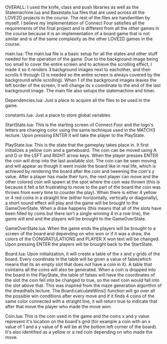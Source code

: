 OVERALL:
I used the knife, class and push libraries as well as the Statemachine.lua and Basestate.lua files that are used across all the LOVE2D projects in the course. The rest of the files are handwritten by myself. I believe my implementation of Connect Four satisfies all the requirements of the final project and is different from all the other games in the course because it is an implementation of a board game that is not similar and is of the same complexity as the other LOVE2D games in the course.

main.lua:
The main.lua file is a basic setup for all the states and other stuff needed for the operation of the game. Due to the background image being too small to cover the entire screen and to achieve the scrolling effect, I made it so it renders 3 background images next to eachother, and then scrolls it through (3 is needed so the entire screen is always covered by the background while scrolling). When 1 of the background images leaves the left border of the screen, it will change its x coordinate to the end of the last background image. The main file also setups the statemachine and timer.

Dependencies.lua:
Just a place to acquire all the files to be used in the game.

constants.lua:
Just a place to store global variables

StartState.lua:
This is the starting screen of Connect Four and the logo's letters are changing color using the same technique used in the MATCH3 lecture. Upon pressing ENTER it will take the player to the PlayState.

PlayState.lua:
This is the state that the gameplay takes place in. It first initializes a yellow coin and a gameboard. The coin can be moved using A and D or the LEFT and RIGHT arrow keys. When the player presses ENTER the coin will drop into the last available slot. The coin can be seen moving and will appear as though it went inside the board like in real life, which is achieved by rendering the board after the coin and tweening the coin's y value. After a player has made their turn, the next player can move and the other colored coin will spawn at the spot where the coin was thrown (this is because it felt a bit frustrating to move to the part of the board the coin was thrown from every time to counter the play).
When there is either 4 yellow or 4 red coins in a straight line (either horizontally, vertically or diagonally), a short sound effect will play and the game will be brought to the GameOverState. When a draw happens (this means that all of the slots have been filled by coins but there isn't a single winning 4 in a row line), the game will end and the players will be brought to the GameOverState. 

GameOverState.lua:
When the game ends the players will be brought to a screen of the board and depending on who won or if it was a draw, the colors of the CONGRATULATIONS and PLAYER X won text will be changed. Upon pressing ENTER the players will be brought back to the StartState.

Board.lua:
Upon initialization, it will create a table of the x and y grids of the board. Every coordinate in the table will be given a value of false(which means that its an empty slot that does not have a coin in it). A table that cointains all the coins will also be generated. When a coin is dropped into the board in the PlayState, the table of falses will have the coordinates of the slot the coin fell into be changed to true, so the next coin would fall into the slot above that. This was inspired from the maze generation algorithm of the dreadhalls lecture. The Board:calculateWins() function will go over all the possible win conditions after every move and if it finds 4 coins of the same color connected with a straight line, it will return true to indicate that after that move the player who made the move won.

Coin.lua:
This is the coin used in the game and the coins x and y value represent it's location on the board's grid (for example a coin with an x value of 1 and a y value of 6 will be at the bottom left corner of the board). It's also identified as a yellow or a red coin depending on who made the move.